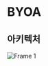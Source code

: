 # BYOA
## 아키텍처
![Frame 1](https://github.com/inha-capstone-project/.github/assets/58386334/579d554f-e570-4d56-825f-d14048775d5a)
